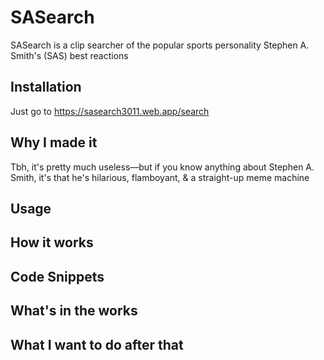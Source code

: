 # SASearch
SASearch is a clip searcher of the popular sports personality Stephen A. Smith's (SAS) best reactions

## Installation
Just go to https://sasearch3011.web.app/search

## Why I made it
Tbh, it's pretty much useless—but if you know anything about Stephen A. Smith, it's that he's hilarious, flamboyant, & a straight-up meme machine

## Usage

## How it works

## Code Snippets

## What's in the works

## What I want to do after that
